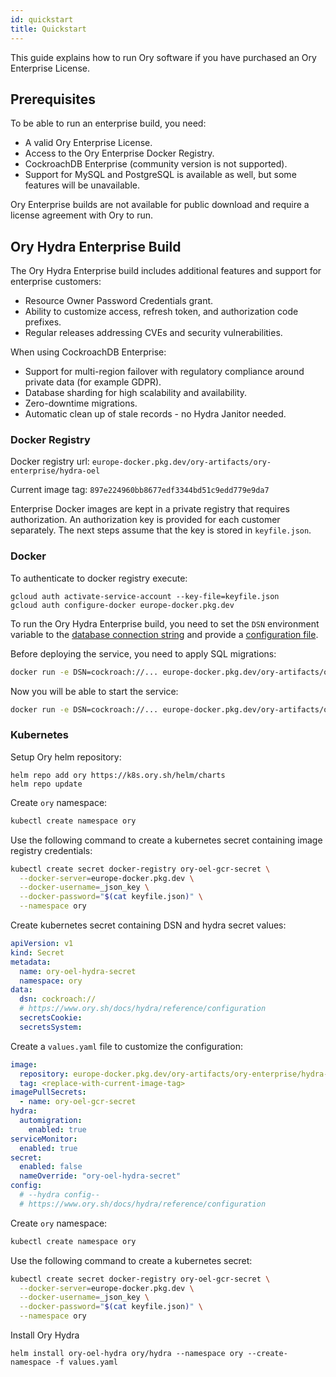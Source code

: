 ```yaml
---
id: quickstart
title: Quickstart
---
```


This guide explains how to run Ory software if you have purchased an Ory Enterprise License.

## Prerequisites

To be able to run an enterprise build, you need:

- A valid Ory Enterprise License.
- Access to the Ory Enterprise Docker Registry.
- CockroachDB Enterprise (community version is not supported).
- Support for MySQL and PostgreSQL is available as well, but some features will be unavailable.

Ory Enterprise builds are not available for public download and require a license agreement with Ory to run.

## Ory Hydra Enterprise Build

The Ory Hydra Enterprise build includes additional features and support for enterprise customers:

- Resource Owner Password Credentials grant.
- Ability to customize access, refresh token, and authorization code prefixes.
- Regular releases addressing CVEs and security vulnerabilities.

When using CockroachDB Enterprise:

- Support for multi-region failover with regulatory compliance around private data (for example GDPR).
- Database sharding for high scalability and availability.
- Zero-downtime migrations.
- Automatic clean up of stale records - no Hydra Janitor needed.

### Docker Registry

Docker registry url: `europe-docker.pkg.dev/ory-artifacts/ory-enterprise/hydra-oel`

Current image tag: `897e224960bb8677edf3344bd51c9edd779e9da7`

Enterprise Docker images are kept in a private registry that requires authorization. An authorization key is provided for each
customer separately. The next steps assume that the key is stored in `keyfile.json`.

### Docker

To authenticate to docker registry execute:

```
gcloud auth activate-service-account --key-file=keyfile.json
gcloud auth configure-docker europe-docker.pkg.dev
```

To run the Ory Hydra Enterprise build, you need to set the `DSN` environment variable to the
[database connection string](../deployment.md) and provide a [configuration file](../../hydra/reference/configuration.mdx).

Before deploying the service, you need to apply SQL migrations:

```bash
docker run -e DSN=cockroach://... europe-docker.pkg.dev/ory-artifacts/ory-enterprise/hydra-oel -- migrate sql -e  -f /path/to/config.yaml
```

Now you will be able to start the service:

```bash
docker run -e DSN=cockroach://... europe-docker.pkg.dev/ory-artifacts/ory-enterprise/hydra-oel -- serve all -f /path/to/config.yaml
```

### Kubernetes

Setup Ory helm repository:

```
helm repo add ory https://k8s.ory.sh/helm/charts
helm repo update
```

Create `ory` namespace:

```bash
kubectl create namespace ory
```

Use the following command to create a kubernetes secret containing image registry credentials:

```bash
kubectl create secret docker-registry ory-oel-gcr-secret \
  --docker-server=europe-docker.pkg.dev \
  --docker-username=_json_key \
  --docker-password="$(cat keyfile.json)" \
  --namespace ory

```

Create kubernetes secret containing DSN and hydra secret values:

```yaml
apiVersion: v1
kind: Secret
metadata:
  name: ory-oel-hydra-secret
  namespace: ory
data:
  dsn: cockroach://
  # https://www.ory.sh/docs/hydra/reference/configuration
  secretsCookie:
  secretsSystem:
```

Create a `values.yaml` file to customize the configuration:

```yaml
image:
  repository: europe-docker.pkg.dev/ory-artifacts/ory-enterprise/hydra-oel
  tag: <replace-with-current-image-tag>
imagePullSecrets:
  - name: ory-oel-gcr-secret
hydra:
  automigration:
    enabled: true
serviceMonitor:
  enabled: true
secret:
  enabled: false
  nameOverride: "ory-oel-hydra-secret"
config:
  # --hydra config--
  # https://www.ory.sh/docs/hydra/reference/configuration
```

Create `ory` namespace:

```bash
kubectl create namespace ory
```

Use the following command to create a kubernetes secret:

```bash
kubectl create secret docker-registry ory-oel-gcr-secret \
  --docker-server=europe-docker.pkg.dev \
  --docker-username=_json_key \
  --docker-password="$(cat keyfile.json)" \
  --namespace ory

```

Install Ory Hydra

```
helm install ory-oel-hydra ory/hydra --namespace ory --create-namespace -f values.yaml
```
